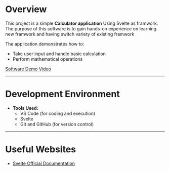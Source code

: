 # Overview

This project is a simple **Calculator application** Using Svelte as framwork.  
The purpose of this software is to gain hands-on experience on learning new framwork and having switch variety of existing framwork

The application demonstrates how to:
- Take user input and handle basic calculation
- Perform mathematical operations 


[Software Demo Video](https://www.loom.com/share/bb2bfd86fb2c4b9a8d7b1fe85beb9348?sid=510814b0-b9d1-49e9-921c-c66d9a7a440d)

---

# Development Environment

- **Tools Used:**
  - VS Code (for coding and execution)  
  - Svelte
  - Git and GitHub (for version control)  


---

# Useful Websites

- [Svelte Official Documentation](https://svelte.dev/docs)  

